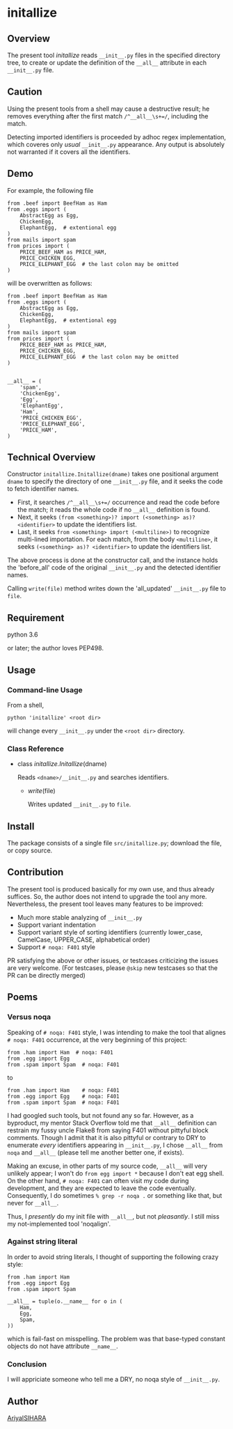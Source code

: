 # initallize

## Overview

The present tool *initallize* reads `__init__.py` files
in the specified directory tree, to
create or update the definition of the `__all__` attribute
in each `__init__.py` file.

## Caution

Using the present tools from a shell may cause a destructive result;
he removes everything after the first match
`/^__all__\s+=/`, including the match.

Detecting imported identifiers is proceeded by
adhoc regex implementation,
which coveres only *usual* `__init__.py` appearance.
Any output is absolutely not warranted if
it covers all the identifiers.

## Demo

For example, the following file

```test/input_readme_demo_py.src
from .beef import BeefHam as Ham
from .eggs import (
    AbstractEgg as Egg,
    ChickenEgg,
    ElephantEgg,  # extentional egg
)
from mails import spam
from prices import (
    PRICE_BEEF_HAM as PRICE_HAM,
    PRICE_CHICKEN_EGG,
    PRICE_ELEPHANT_EGG  # the last colon may be omitted 
)
```

will be overwritten as follows:

```test/output_readme_demo_py.src
from .beef import BeefHam as Ham
from .eggs import (
    AbstractEgg as Egg,
    ChickenEgg,
    ElephantEgg,  # extentional egg
)
from mails import spam
from prices import (
    PRICE_BEEF_HAM as PRICE_HAM,
    PRICE_CHICKEN_EGG,
    PRICE_ELEPHANT_EGG  # the last colon may be omitted 
)


__all__ = (
    'spam',
    'ChickenEgg',
    'Egg',
    'ElephantEgg',
    'Ham',
    'PRICE_CHICKEN_EGG',
    'PRICE_ELEPHANT_EGG',
    'PRICE_HAM',
)
```

## Technical Overview

Constructor `initallize.Initallize(dname)`
takes one positional argument `dname` to specify
the directory of one `__init__.py` file,
and it seeks the code to fetch identifier names.

- First, it searches `/^__all__\s+=/` occurrence and
  read the code before the match; it reads the whole code
  if no `__all__` definition is found.
- Next, it seeks
  `(from <something>)? import (<something> as)? <identifier>`
  to update the identifiers list.
- Last, it seeks
  `from <something> import (<multiline>)`
  to recognize multi-lined importation.
  For each match, from the body `<multiline>`, it seeks
  `(<something> as)? <identifier>`
  to update the identifiers list.
  
The above process is done at the constructor call,
and the instance holds the 'before_all' code of the
original `__init__.py` and the detected identifier names.

Calling `write(file)` method writes down the
'all_updated' `__init__.py` file to `file`.

## Requirement

python 3.6

or later; the author loves PEP498.

## Usage

### Command-line Usage

From a shell,

```
python 'initallize' <root dir>
```

will change every `__init__.py` under the `<root dir>` directory.

### Class Reference

- class *initallize.Initallize*(dname)

    Reads `<dname>/__init__.py` and searches identifiers.

  - *write*(file)

    Writes updated `__init__.py` to `file`.

## Install

The package consists of a single file `src/initallize.py`;
download the file, or copy source.

## Contribution

The present tool is produced basically for my own use,
and thus already suffices.
So, the author does not intend to upgrade the tool any more.
Nevertheless, the present tool leaves many features
to be improved:

- Much more stable analyzing of `__init__.py`
- Support variant indentation
- Support variant style of sorting identifiers
  (currently lower_case, CamelCase, UPPER_CASE, alphabetical order)
- Support `# noqa: F401` style

PR satisfying the above or other issues,
or testcases criticizing the issues are very welcome.
(For testcases, please `@skip` new testcases so that
the PR can be directly merged)

## Poems

### Versus noqa

Speaking of `# noqa: F401` style,
I was intending to make the tool that
alignes `# noqa: F401` occurrence,
at the very beginning of this project:

```
from .ham import Ham  # noqa: F401
from .egg import Egg
from .spam import Spam  # noqa: F401
```

to

```
from .ham import Ham    # noqa: F401
from .egg import Egg    # noqa: F401
from .spam import Spam  # noqa: F401
```

I had googled such tools, but not found any so far.
However, as a byproduct, my mentor Stack Overflow
told me that `__all__` definition can restrain
my fussy uncle Flake8 from saying F401
without pittyful block comments.
Though I admit that it is also pittyful or contrary to DRY to
enumerate *every* identifiers appearing in `__init__.py`,
I chose `__all__` from `noqa` and `__all__`
(please tell me another better one, if exists).

Making an excuse, in other parts of my source code,
`__all__` will very unlikely appear;
I won't do `from egg import *` because I don't eat egg shell.
On the other hand, `# noqa: F401`
can often visit my code during development,
and they are expected to leave the code eventually.
Consequently, I do sometimes `% grep -r noqa .` or something like that,
but never for `__all__`.

Thus, I *presently* do my init file with `__all__`,
but not *pleasantly*.
I still miss my not-implemented tool 'noqalign'.

### Against string literal

In order to avoid string literals,
I thought of supporting the following crazy style:

```
from .ham import Ham
from .egg import Egg
from .spam import Spam

__all__ = tuple(o.__name__ for o in (
    Ham,
    Egg,
    Spam,
))
```

which is fail-fast on misspelling.
The problem was that
base-typed constant objects do not have attribute `__name__`.

### Conclusion

I will appriciate someone who
tell me a DRY, no noqa style of `__init__.py`.

## Author

[AriyaISIHARA](https://github.com/AriyaISIHARA)
